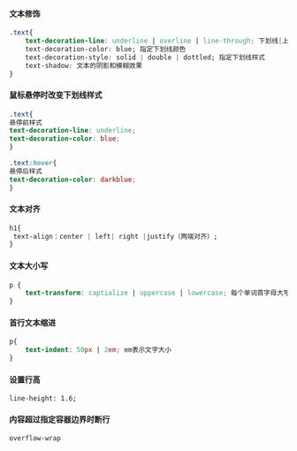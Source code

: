 ####  文本修饰
```css
.text{
	text-decoration-line: underline | overline | line-through; 下划线|上划线|删除线
	text-decoration-color: blue; 指定下划线颜色
	text-decoration-style: solid | double | dottled; 指定下划线样式
	text-shadow: 文本的阴影和模糊效果
}
```
#### 鼠标悬停时改变下划线样式
```css
.text{
悬停前样式
text-decoration-line: underline;
text-decoration-color: blue;
}

.text:hover{
悬停后样式
text-decoration-color: darkblue;
}
```

#### 文本对齐
```css
h1{
 text-align：center | left| right |justify（两端对齐）;
}
```

#### 文本大小写
```css
p {
	text-transform: captialize | uppercase | lowercase; 每个单词首字母大写 | 全部大写 | 全部小写
}
```

#### 首行文本缩进
```css
p{
	text-indent: 50px | 2em; em表示文字大小
}
```

#### 设置行高
```
line-height: 1.6;
```

#### 内容超过指定容器边界时断行
```
overflow-wrap
```